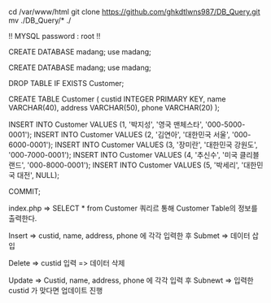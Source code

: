 cd /var/www/html
git clone https://github.com/ghkdtlwns987/DB_Query.git
mv ./DB_Query/* ./

!! MYSQL password : root !!

CREATE DATABASE madang;
use madang;

CREATE DATABASE madang;
use madang;

DROP TABLE IF EXISTS Customer;

CREATE TABLE  Customer (
  custid      INTEGER PRIMARY KEY,
  name        VARCHAR(40),
  address     VARCHAR(50),
  phone       VARCHAR(20)
);

INSERT INTO Customer VALUES (1, '박지성', '영국 맨체스타', '000-5000-0001');
INSERT INTO Customer VALUES (2, '김연아', '대한민국 서울', '000-6000-0001');
INSERT INTO Customer VALUES (3, '장미란', '대한민국 강원도', '000-7000-0001');
INSERT INTO Customer VALUES (4, '추신수', '미국 클리블랜드', '000-8000-0001');
INSERT INTO Customer VALUES (5, '박세리', '대한민국 대전',  NULL);

COMMIT;

index.php 
  => SELECT * from Customer 쿼리르 통해 Customer Table의 정보를 출력한다. 

Insert 
  => custid, name, address, phone 에 각각 입력한 후 Submet 
  => 데이터 삽입
  
Delete
  => custid 입력
  => 데이터 삭제
  
Update
  => Custid, name, address, phone 에 각각 입력 후 Subnewt
  => 입력한 custid 가 맞다면 업데이트 진행
